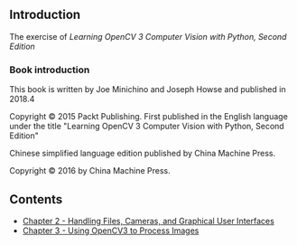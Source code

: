 ## Introduction

The exercise of *Learning OpenCV 3 Computer Vision with Python, Second Edition*

### Book introduction

This book is written by Joe Minichino and Joseph Howse and published in 2018.4

Copyright © 2015 Packt Publishing. First published in the English language under the title "Learning OpenCV 3 Computer Vision with Python, Second Edition"

Chinese simplified language edition published by China Machine Press.

Copyright © 2016 by China Machine Press.



## Contents

- [Chapter 2 - Handling Files, Cameras, and Graphical User Interfaces](第2章-处理文件、摄像头和图形用户界面)
- [Chapter 3 - Using OpenCV3 to Process Images](第3章-使用OpenCV3处理图像)

